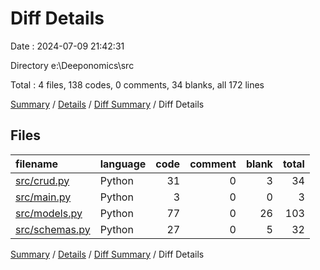 # Diff Details

Date : 2024-07-09 21:42:31

Directory e:\\Deeponomics\\src

Total : 4 files,  138 codes, 0 comments, 34 blanks, all 172 lines

[Summary](results.md) / [Details](details.md) / [Diff Summary](diff.md) / Diff Details

## Files
| filename | language | code | comment | blank | total |
| :--- | :--- | ---: | ---: | ---: | ---: |
| [src/crud.py](/src/crud.py) | Python | 31 | 0 | 3 | 34 |
| [src/main.py](/src/main.py) | Python | 3 | 0 | 0 | 3 |
| [src/models.py](/src/models.py) | Python | 77 | 0 | 26 | 103 |
| [src/schemas.py](/src/schemas.py) | Python | 27 | 0 | 5 | 32 |

[Summary](results.md) / [Details](details.md) / [Diff Summary](diff.md) / Diff Details